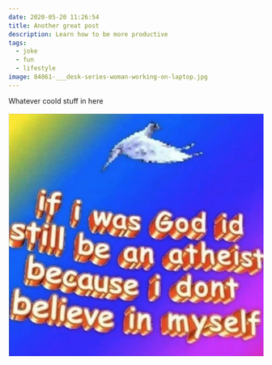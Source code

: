 ```yaml
---
date: 2020-05-20 11:26:54
title: Another great post
description: Learn how to be more productive
tags:
  - joke
  - fun
  - lifestyle
image: 84861-___desk-series-woman-working-on-laptop.jpg
---
```

Whatever coold stuff in here



![joke](screen-shot-2020-05-19-at-14.31.24.png "EPIC")